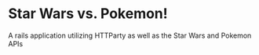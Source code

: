 # Star Wars vs. Pokemon!

A rails application utilizing HTTParty as well as the Star Wars and Pokemon APIs
